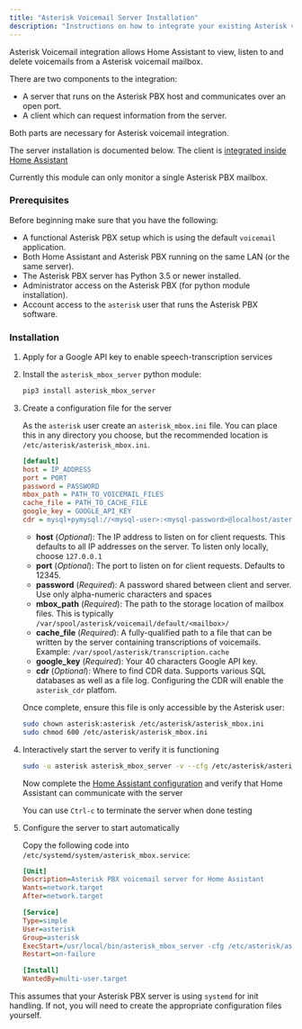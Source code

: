 ```yaml
---
title: "Asterisk Voicemail Server Installation"
description: "Instructions on how to integrate your existing Asterisk voicemail within Home Assistant."
---
```


Asterisk Voicemail integration allows Home Assistant to view, listen to and delete voicemails from a Asterisk voicemail mailbox.

There are two components to the integration:

- A server that runs on the Asterisk PBX host and communicates over an open port.
- A client which can request information from the server.

Both parts are necessary for Asterisk voicemail integration.

The server installation is documented below. The client is [integrated inside Home Assistant](/components/asterisk_mbox)

<div class='note'>
Currently this module can only monitor a single Asterisk PBX mailbox.
</div>

### Prerequisites

Before beginning make sure that you have the following:

- A functional Asterisk PBX setup which is using the default `voicemail` application.
- Both Home Assistant and Asterisk PBX running on the same LAN (or the same server).
- The Asterisk PBX server has Python 3.5 or newer installed.
- Administrator access on the Asterisk PBX (for python module installation).
- Account access to the `asterisk` user that runs the Asterisk PBX software.

### Installation

1. Apply for a Google API key to enable speech-transcription services

2. Install the `asterisk_mbox_server` python module:

   ```bash
   pip3 install asterisk_mbox_server
   ```

3. Create a configuration file for the server

   As the `asterisk` user create an `asterisk_mbox.ini` file. You can place this in any directory you choose, but the recommended location is `/etc/asterisk/asterisk_mbox.ini`.

   ```ini
   [default]
   host = IP_ADDRESS 
   port = PORT
   password = PASSWORD
   mbox_path = PATH_TO_VOICEMAIL_FILES
   cache_file = PATH_TO_CACHE_FILE
   google_key = GOOGLE_API_KEY
   cdr = mysql+pymysql://<mysql-user>:<mysql-password>@localhost/asterisk/cdr

   ```

   - **host** (*Optional*): The IP address to listen on for client requests. This defaults to all IP addresses on the server. To listen only locally, choose `127.0.0.1`
   - **port** (*Optional*): The port to listen on for client requests. Defaults to 12345.
   - **password** (*Required*): A password shared between client and server.  Use only alpha-numeric characters and spaces
   - **mbox\_path** (*Required*): The path to the storage location of mailbox files. This is typically `/var/spool/asterisk/voicemail/default/<mailbox>/`
   - **cache\_file** (*Required*): A fully-qualified path to a file that can be written by the server containing transcriptions of voicemails. Example: `/var/spool/asterisk/transcription.cache`
   - **google\_key** (*Required*): Your 40 characters Google API key.
   - **cdr** (*Optional*): Where to find CDR data.  Supports various SQL databases as well as a file log.  Configuring the CDR will enable the `asterisk_cdr` platfom.

   Once complete, ensure this file is only accessible by the Asterisk user:

   ```bash
   sudo chown asterisk:asterisk /etc/asterisk/asterisk_mbox.ini
   sudo chmod 600 /etc/asterisk/asterisk_mbox.ini
   ```
4. Interactively start the server to verify it is functioning

   ```bash
   sudo -u asterisk asterisk_mbox_server -v --cfg /etc/asterisk/asterisk_mbox.ini
   ```

   Now complete the [Home Assistant configuration](/components/asterisk_mbox) and verify that Home Assistant can communicate with the server

   You can use `Ctrl-c` to terminate the server when done testing

5. Configure the server to start automatically

   Copy the following code into `/etc/systemd/system/asterisk_mbox.service`:
   ```ini
   [Unit]
   Description=Asterisk PBX voicemail server for Home Assistant
   Wants=network.target
   After=network.target

   [Service]
   Type=simple
   User=asterisk
   Group=asterisk
   ExecStart=/usr/local/bin/asterisk_mbox_server -cfg /etc/asterisk/asterisk_mbox.ini
   Restart=on-failure

   [Install]
   WantedBy=multi-user.target
   ```

<div class='note'>

This assumes that your Asterisk PBX server is using `systemd` for init handling. If not, you will need to create the appropriate configuration files yourself.

</div>
